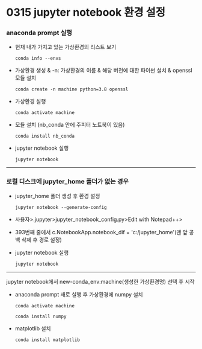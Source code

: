 # 0315 jupyter notebook 환경 설정
### anaconda prompt 실행

+ 현재 내가 가지고 있는 가상환경의 리스트 보기


  `conda info --envs `
+ 가상환경 생성 & -n: 가상환경의 이름 & 해당 버전에 대한 파이썬 설치 & openssl 모듈 설치


  `conda create -n machine python=3.8 openssl`
+ 가상환경 실행


  `conda activate machine`
+ 모듈 설치 (nb_conda 안에 주피터 노트북이 있음)


  `conda install nb_conda`
+ jupyter notebook 실행


  `jupyter notebook`
---
### 로컬 디스크에 jupyter_home 폴더가 없는 경우 
+ jupyter_home 폴더 생성 후 환경 설정


  `jupyter notebook --generate-config`
+ 사용자>.jupyter>jupyter_notebook_config.py>Edit with Notepad++>
 

+ 393번째 줄에서 c.NotebookApp.notebook_dif = 'c:/jupyter_home'(맨 앞 공백 삭제 후 경로 설정)
+ jupyter notebook 실행


  `jupyter notebook`
---
jupyter notebook에서 new-conda_env:machine(생성한 가상환경명) 선택 후 시작

+ anaconda prompt 새로 실행 후 가상환경에 numpy 설치


  `conda activate machine`
  
  
  `conda install numpy`


+ matplotlib 설치


  `conda install matplotlib`

